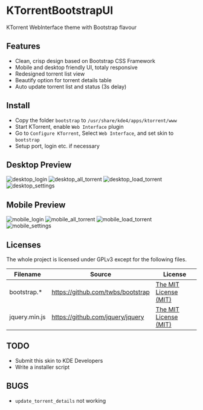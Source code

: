 # KTorrentBootstrapUI

KTorrent WebInterface theme with Bootstrap flavour

## Features

* Clean, crisp design based on Bootstrap CSS Framework
* Mobile and desktop friendly UI, totaly responsive
* Redesigned torrent list view
* Beautify option for torrent details table
* Auto update torrent list and status (3s delay)

## Install

* Copy the folder `bootstrap` to `/usr/share/kde4/apps/ktorrent/www`
* Start KTorrent, enable `Web Interface` plugin
* Go to `Configure KTorrent`, Select `Web Interface`, and set skin to `bootstrap`
* Setup port, login etc. if necessary

## Desktop Preview

![desktop_login](img/desktop_login.png)
![desktop_all_torrent](img/desktop_all_torrent.png)
![desktop_load_torrent](img/desktop_load_torrent.png)
![desktop_settings](img/desktop_settings.png)

## Mobile Preview

![mobile_login](img/mobile_login.png)
![mobile_all_torrent](img/mobile_all_torrent.png)
![mobile_load_torrent](img/mobile_load_torrent.png)
![mobile_settings](img/mobile_settings.png)

## Licenses

The whole project is licensed under GPLv3 except for the following files.

|Filename|Source|License|
|---|---|---|
|bootstrap.* | https://github.com/twbs/bootstrap | [The MIT License (MIT)](https://tldrlegal.com/license/mit-license) |
|jquery.min.js | https://github.com/jquery/jquery | [The MIT License (MIT)](https://tldrlegal.com/license/mit-license) |

## TODO

* Submit this skin to KDE Developers
* Write a installer script

## BUGS

* `update_torrent_details` not working
